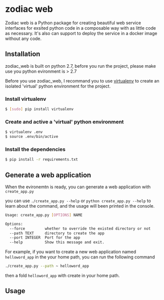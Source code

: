 # zodiac web

Zodiac web is a Python package for creating beautiful web service interfaces for exsited python code in a composable way with as little code as necessary. It's also can support to deploy the service in a docker image without any code.

## Installation

zodiac_web is built on python 2.7, before you run the project, please make use you python evironment is > 2.7

Before you use zodiac_web, I recommand you to use [virtualenv](https://virtualenv.pypa.io/en/stable/) to  create an isolated 'virtual' python environment for the project.

### Install virtualenv

```sh
$ [sudo] pip install virtualenv
```

### Create and active a 'virtual' python environment


```sh
$ virtualenv .env
$ source .env/bin/active
```

### Install the dependencies

```sh
$ pip install -r requirements.txt
```


## Generate a web application

When the evironemtn is ready, you can generate  a web application with `create_app.py` 

you can use `./create_app.py --help`  or `python create_app.py --help` to learn about the command, and the usage will been printed in the console.

```sh
Usage: create_app.py [OPTIONS] NAME

Options:
  --force         whether to override the existed directory or not
  --path TEXT     directory to create the app
  --port INTEGER  Port for the app
  --help          Show this message and exit.
```

For example, if you want to create a new web application named `helloword_app` in the your home path, you can run the following command

```sh
./create_app.py --path ~ helloword_app
```

then a fold `helloword_app` with create in your home path.

## Usage

